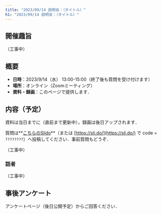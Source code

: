 ```yaml
---
title: "2023/09/14 説明会：（タイトル）"
h1: "2023/09/14 説明会：（タイトル）"
---
```


## 開催趣旨
（工事中）

## 概要

- **日時**：2023/9/14（水） 13:00-15:00（終了後も質問を受け付けます）
- **場所**：オンライン（Zoomミーティング）
- **資料・録画**：このページで提供します．

## 内容（予定）

資料は当日までに（直前まで更新中），録画は後日アップされます．

質問は**[こちらのSlido]()**（または [https://sli.do/](https://sli.do/) で code = `????????`）へ投稿してください．事前質問もどうぞ．

（工事中）

### 話者

（工事中）

## 事後アンケート

アンケートページ（後日公開予定）からご回答ください．
